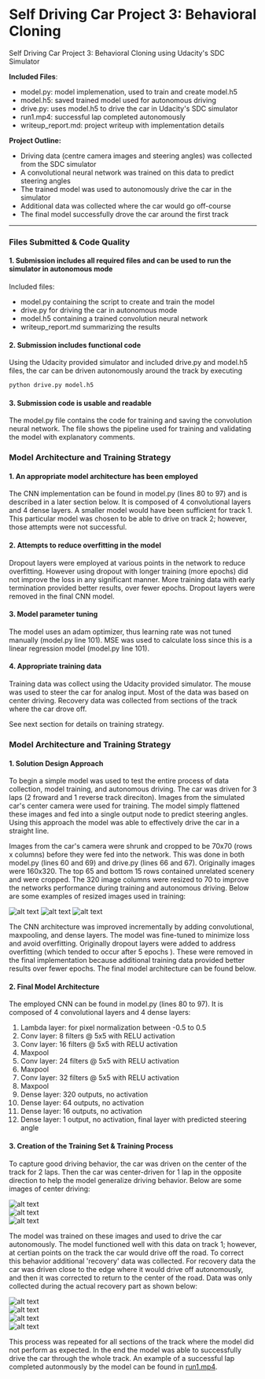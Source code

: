 # Self Driving Car Project 3: Behavioral Cloning

Self Driving Car Project 3: Behavioral Cloning using Udacity's SDC Simulator
  
**Included Files**:
* model.py: model implemenation, used to train and create model.h5
* model.h5: saved trained model used for autonomous driving
* drive.py: uses model.h5 to drive the car in Udacity's SDC simulator
* run1.mp4: successful lap completed autonomously
* writeup_report.md: project writeup with implementation details

**Project Outline:**
* Driving data (centre camera images and steering angles) was collected from the SDC simulator
* A convolutional neural network was trained on this data to predict steering angles
* The trained model was used to autonomously drive the car in the simulator
* Additional data was collected where the car would go off-course
* The final model successfully drove the car around the first track

[//]: # (Image References)

[image1]: ./examples/resized1.png "Resized Image 1"
[image2]: ./examples/resized2.png "Resized Image 2"
[image3]: ./examples/resized3.png "Resized Image 3"
[image4]: ./examples/center1.jpg "Center Driving 1"
[image5]: ./examples/center2.jpg "Center Driving 2"
[image6]: ./examples/center3.jpg "Center Driving 3"
[image7]: ./examples/recovery1.jpg "Recovery Driving 1"
[image8]: ./examples/recovery2.jpg "Recovery Driving 2"
[image9]: ./examples/recovery3.jpg "Recovery Driving 3"
[image10]: ./examples/recovery4.jpg "Recovery Driving 4"

---
### Files Submitted & Code Quality

#### 1. Submission includes all required files and can be used to run the simulator in autonomous mode

Included files:
* model.py containing the script to create and train the model
* drive.py for driving the car in autonomous mode
* model.h5 containing a trained convolution neural network 
* writeup_report.md summarizing the results

#### 2. Submission includes functional code
Using the Udacity provided simulator and included drive.py and model.h5 files, the car can be driven autonomously around the track by executing 
```sh
python drive.py model.h5
```

#### 3. Submission code is usable and readable

The model.py file contains the code for training and saving the convolution neural network. The file shows the pipeline used for training and validating the model with explanatory comments.

### Model Architecture and Training Strategy

#### 1. An appropriate model architecture has been employed

The CNN implementation can be found in model.py (lines 80 to 97) and is described in a later section below. It is composed of 4 convolutional layers and 4 dense layers. A smaller model would have been sufficient for track 1. This particular model was chosen to be able to drive on track 2; however, those attempts were not successful.

#### 2. Attempts to reduce overfitting in the model

Dropout layers were employed at various points in the network to reduce overfitting. However using dropout with longer training (more epochs) did not improve the loss in any significant manner. More training data with early termination provided better results, over fewer epochs. Dropout layers were removed in the final CNN model.

#### 3. Model parameter tuning

The model uses an adam optimizer, thus learning rate was not tuned manually (model.py line 101). MSE was used to calculate loss since this is a linear regression model (model.py line 101).

#### 4. Appropriate training data

Training data was collect using the Udacity provided simulator. The mouse was used to steer the car for analog input. Most of the data was based on center driving. Recovery data was collected from sections of the track where the car drove off.

See next section for details on training strategy.

### Model Architecture and Training Strategy

#### 1. Solution Design Approach

To begin a simple model was used to test the entire process of data collection, model training, and autonomous driving. The car was driven for 3 laps (2 froward and 1 reverse track direciton). Images from the simulated car's center camera were used for training. The model simply flattened these images and fed into a single output node to predict steering angles. Using this approach the model was able to effectively drive the car in a straight line.

Images from the car's camera were shrunk and cropped to be 70x70 (rows x columns) before they were fed into the network. This was done in both model.py (lines 60 and 69) and drive.py (lines 66 and 67). Originally images were 160x320. The top 65 and bottom 15 rows contained unrelated scenery and were cropped. The 320 image columns were resized to 70 to improve the networks performance during training and autonomous driving. Below are some examples of resized images used in training:

![alt text][image1]
![alt text][image2]
![alt text][image3]

The CNN architecture was improved incrementally by adding convolutional, maxpooling, and dense layers. The model was fine-tuned to minimize loss and avoid overfitting. Originally dropout layers were added to address overfitting (which tended to occur after 5 epochs ). These were removed in the final implementation because additional training data provided better results over fewer epochs. The final model architecture can be found below.

#### 2. Final Model Architecture

The employed CNN can be found in model.py (lines 80 to 97). It is composed of 4 convolutional layers and 4 dense layers:
   1. Lambda layer: for pixel normalization between -0.5 to 0.5
   2. Conv layer: 8 filters @ 5x5 with RELU activation
   3. Conv layer: 16 filters @ 5x5 with RELU activation
   4. Maxpool
   5. Conv layer: 24 filters @ 5x5 with RELU activation
   6. Maxpool
   7. Conv layer: 32 filters @ 5x5 with RELU activation
   8. Maxpool
   9. Dense layer: 320 outputs, no activation
  10. Dense layer: 64 outputs, no activation
  11. Dense layer: 16 outputs, no activation
  12. Dense layer: 1 output, no activation, final layer with predicted steering angle

#### 3. Creation of the Training Set & Training Process

To capture good driving behavior, the car was driven on the center of the track for 2 laps. Then the car was center-driven for 1 lap in the opposite direction to help the model generalize driving behavior. Below are some images of center driving:

![alt text][image4]  
![alt text][image5]  
![alt text][image6]  

The model was trained on these images and used to drive the car autonomously. The model functioned well with this data on track 1; however, at certian points on the track the car would drive off the road. To correct this behavior additional 'recovery' data was collected. For recovery data the car was driven close to the edge where it would drive off autonomously, and then it was corrected to return to the center of the road. Data was only collected during the actual recovery part as shown below:

![alt text][image7]  
![alt text][image8]  
![alt text][image9]  
![alt text][image10]  

This process was repeated for all sections of the track where the model did not perform as expected. In the end the model was able to successfully drive the car through the whole track. An example of a successful lap completed autonmously by the model can be found in [run1.mp4](./run1.mp4).
